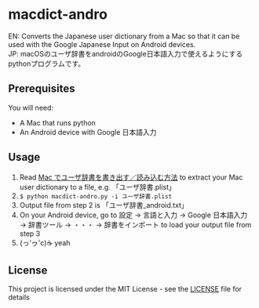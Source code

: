 # macdict-andro
EN: Converts the Japanese user dictionary from a Mac so that it can be used with the Google Japanese Input on Android devices.  
JP: macOSのユーザ辞書をandroidのGoogle日本語入力で使えるようにするpythonプログラムです。

## Prerequisites
You will need:
* A Mac that runs python
* An Android device with Google 日本語入力

## Usage
1. Read [Mac でユーザ辞書を書き出す／読み込む方法](https://support.apple.com/ja-jp/HT204006) to extract your Mac user dictionary to a file, e.g. 「ユーザ辞書.plist」
2. `$ python macdict-andro.py -i ユーザ辞書.plist`
3. Output file from step 2 is 「ユーザ辞書\_android.txt」
4. On your Android device, go to 設定 → 言語と入力 → Google 日本語入力 → 辞書ツール → ・・・ → 辞書をインポート to load your output file from step 3
5. (っ'ヮ'c)☕️ yeah

## License
This project is licensed under the MIT License - see the [LICENSE](LICENSE) file for details
